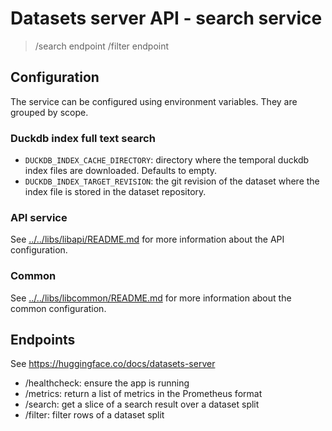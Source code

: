 # Datasets server API - search service

> /search endpoint
> /filter endpoint

## Configuration

The service can be configured using environment variables. They are grouped by scope.

### Duckdb index full text search
- `DUCKDB_INDEX_CACHE_DIRECTORY`: directory where the temporal duckdb index files are downloaded. Defaults to empty.
- `DUCKDB_INDEX_TARGET_REVISION`: the git revision of the dataset where the index file is stored in the dataset repository.

### API service

See [../../libs/libapi/README.md](../../libs/libapi/README.md) for more information about the API configuration.

### Common

See [../../libs/libcommon/README.md](../../libs/libcommon/README.md) for more information about the common configuration.

## Endpoints

See https://huggingface.co/docs/datasets-server

- /healthcheck: ensure the app is running
- /metrics: return a list of metrics in the Prometheus format
- /search: get a slice of a search result over a dataset split
- /filter: filter rows of a dataset split
